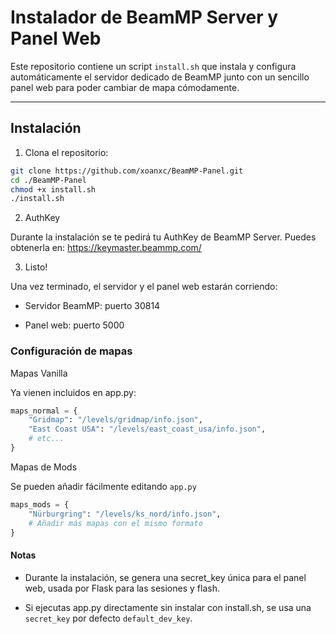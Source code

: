 # Instalador de BeamMP Server y Panel Web

Este repositorio contiene un script `install.sh` que instala y configura automáticamente el servidor dedicado de BeamMP junto con un sencillo panel web para poder cambiar de mapa cómodamente.

---

## Instalación

1. Clona el repositorio:

```bash
git clone https://github.com/xoanxc/BeamMP-Panel.git
cd ./BeamMP-Panel
chmod +x install.sh
./install.sh
```
2. AuthKey

Durante la instalación se te pedirá tu AuthKey de BeamMP Server.
Puedes obtenerla en: https://keymaster.beammp.com/

3. Listo!

Una vez terminado, el servidor y el panel web estarán corriendo:

- Servidor BeamMP: puerto 30814

- Panel web: puerto 5000

### Configuración de mapas

Mapas Vanilla

Ya vienen incluidos en app.py:

```python
maps_normal = {
    "Gridmap": "/levels/gridmap/info.json",
    "East Coast USA": "/levels/east_coast_usa/info.json",
    # etc...
}
```

Mapas de Mods

Se pueden añadir fácilmente editando ```app.py```

```python
maps_mods = {
    "Nürburgring": "/levels/ks_nord/info.json",
    # Añadir más mapas con el mismo formato
}
```

#### Notas

- Durante la instalación, se genera una secret_key única para el panel web, usada por Flask para las sesiones y flash.

- Si ejecutas app.py directamente sin instalar con install.sh, se usa una ```secret_key``` por defecto ```default_dev_key```.